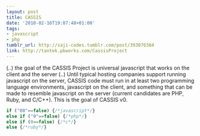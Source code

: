 ```yaml
---
layout: post
title: CASSIS
date: '2010-02-16T19:07:48+01:00'
tags:
- javascript
- php
tumblr_url: http://saji-codes.tumblr.com/post/393076384
link: http://tantek.pbworks.com/CassisProject
---
```


(..) the goal of the CASSIS Project is universal javascript that works on the client and the server (..) Until typical hosting companies support running javascript on the server, CASSIS code must run in at least two programming language environments, javascript on the client, and something that can be made to resemble javascript on the server (current candidates are PHP, Ruby, and C/C++). This is the goal of CASSIS v0.

```js
if ("00"==false) {/*javascript*/} 
else if ("0"==false) {/*php*/} 
else if (0==false) {/*c*/} 
else {/*ruby*/}
```
